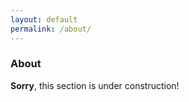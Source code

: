```yaml
---
layout: default
permalink: /about/
---
```


<h3>About</h3>
<div class="alert alert-warning" role="alert"><strong>Sorry</strong>, this section is under construction!</div>